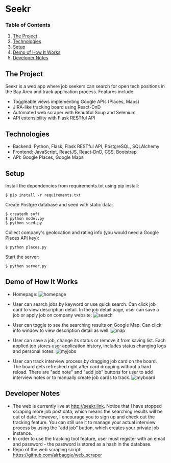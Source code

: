# Seekr

### Table of Contents
1. [The Project](#project)
2. [Technologies](#tech)
3. [Setup](#setup)
4. [Demo of How It Works](#demo)
5. [Developer Notes](#notes)

<a name="project"></a>
## The Project
Seekr is a web app where job seekers can search for open tech positions in the Bay Area and track application process. Features include:
- Toggleable views implementing Google APIs (Places, Maps)
- JIRA-like tracking board using React-DnD
- Automated web scraper with Beautiful Soup and Selenium
- API extensibility with Flask RESTful API

<a name="tech"></a>
## Technologies
- Backend: Python, Flask, Flask RESTful API, PostgreSQL, SQLAlchemy<br />
- Frontend: JavaScript, ReactJS, React-DnD, CSS, Bootstrap<br />
- API: Google Places, Google Maps<br />

<a name="setup"></a>
## Setup
Install the dependencies from requirements.txt using pip install:
```
$ pip install -r requirements.txt
```
Create Postgre database and seed with static data:
```
$ createdb soft
$ python model.py
$ python seed.py
```
Collect company's geolocation and rating info (you would need a Google Places API key):
```
$ python places.py
```
Start the server:
```
$ python server.py
```

<a name="demo"></a>
## Demo of How It Works
* Homepage:
![homepage](https://github.com/airbaggie/seekr_web_app/blob/master/static/assets/gif/home.gif)

* User can search jobs by keyword or use quick search. Can click job card to view description detail. In the job detail page, user can save a job or apply job on company website:
![search](https://github.com/airbaggie/seekr_web_app/blob/master/static/assets/gif/search.gif)

* User can toggle to see the searching results on Google Map. Can click info window to view description detail as well:
![map](https://github.com/airbaggie/seekr_web_app/blob/master/static/assets/gif/map.gif)

* User can save a job, change its status or remove it from saving list. Each applied job stores user application history, includes status changing logs and personal notes:
![myjobs](https://github.com/airbaggie/seekr_web_app/blob/master/static/assets/gif/myjobs.gif)

* User can track interview process by dragging job card on the board. The board gets refreshed right after card dropping without a hard reload. There are "add note" and "add job" buttons for user to add interview notes or to manually create job cards to track.
![myboard](https://github.com/airbaggie/seekr_web_app/blob/master/static/assets/gif/myboard.gif)


<a name="notes"></a>
## Developer Notes
- The web is currently live at http://seekr.link. Notice that I have stopped scraping more job post data, which means the searching results will be out of date. However, I encourage you to sign up and check out the tracking feature. You can still use it to manage your actual interview process by using the “add job” button, which creates your private job instance.
- In order to use the tracking tool feature, user must register with an email and password - the password is stored as a hash in the database.
- Repo of the web scraping script: https://github.com/airbaggie/web_scraper

